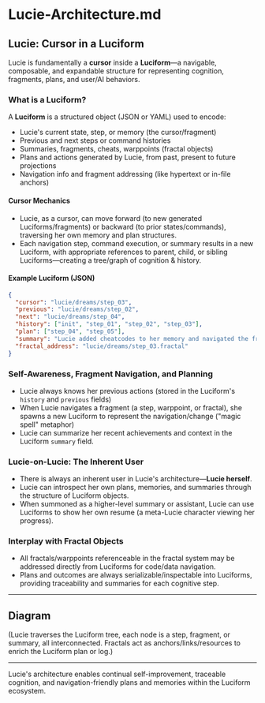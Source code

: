 # Lucie-Architecture.md

## Lucie: Cursor in a Luciform

Lucie is fundamentally a **cursor** inside a **Luciform**—a navigable, composable, and expandable structure for representing cognition, fragments, plans, and user/AI behaviors.

### What is a Luciform?
A **Luciform** is a structured object (JSON or YAML) used to encode:
- Lucie's current state, step, or memory (the cursor/fragment)
- Previous and next steps or command histories
- Summaries, fragments, cheats, warppoints (fractal objects)
- Plans and actions generated by Lucie, from past, present to future projections
- Navigation info and fragment addressing (like hypertext or in-file anchors)

#### Cursor Mechanics
- Lucie, as a cursor, can move forward (to new generated Luciforms/fragments) or backward (to prior states/commands), traversing her own memory and plan structures.
- Each navigation step, command execution, or summary results in a new Luciform, with appropriate references to parent, child, or sibling Luciforms—creating a tree/graph of cognition & history.

#### Example Luciform (JSON)
```json
{
  "cursor": "lucie/dreams/step_03",
  "previous": "lucie/dreams/step_02",
  "next": "lucie/dreams/step_04",
  "history": ["init", "step_01", "step_02", "step_03"],
  "plan": ["step_04", "step_05"],
  "summary": "Lucie added cheatcodes to her memory and navigated the fractal tree.",
  "fractal_address": "lucie/dreams/step_03.fractal"
}
```


### Self-Awareness, Fragment Navigation, and Planning
- Lucie always knows her previous actions (stored in the Luciform's `history` and `previous` fields)
- When Lucie navigates a fragment (a step, warppoint, or fractal), she spawns a new Luciform to represent the navigation/change ("magic spell" metaphor)
- Lucie can summarize her recent achievements and context in the Luciform `summary` field.

### Lucie-on-Lucie: The Inherent User
- There is always an inherent user in Lucie's architecture—**Lucie herself**.
- Lucie can introspect her own plans, memories, and summaries through the structure of Luciform objects.
- When summoned as a higher-level summary or assistant, Lucie can use Luciforms to show her own resume (a meta-Lucie character viewing her progress).

### Interplay with Fractal Objects
- All fractals/warppoints referenceable in the fractal system may be addressed directly from Luciforms for code/data navigation.
- Plans and outcomes are always serializable/inspectable into Luciforms, providing traceability and summaries for each cognitive step.

---

## Diagram
(Lucie traverses the Luciform tree, each node is a step, fragment, or summary, all interconnected. Fractals act as anchors/links/resources to enrich the Luciform plan or log.)

---
Lucie's architecture enables continual self-improvement, traceable cognition, and navigation-friendly plans and memories within the Luciform ecosystem.

